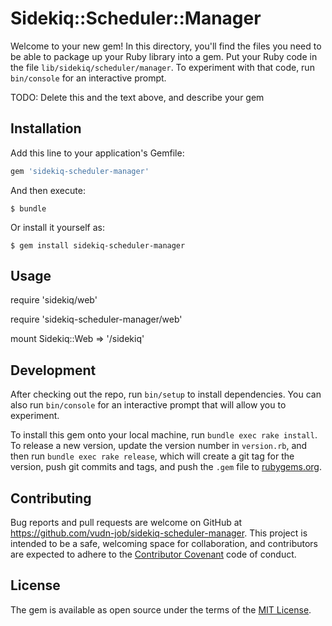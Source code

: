 # Sidekiq::Scheduler::Manager

Welcome to your new gem! In this directory, you'll find the files you need to be able to package up your Ruby library into a gem. Put your Ruby code in the file `lib/sidekiq/scheduler/manager`. To experiment with that code, run `bin/console` for an interactive prompt.

TODO: Delete this and the text above, and describe your gem

## Installation

Add this line to your application's Gemfile:

```ruby
gem 'sidekiq-scheduler-manager'
```

And then execute:

    $ bundle

Or install it yourself as:

    $ gem install sidekiq-scheduler-manager

## Usage

require 'sidekiq/web'

require 'sidekiq-scheduler-manager/web'

mount Sidekiq::Web => '/sidekiq'

## Development

After checking out the repo, run `bin/setup` to install dependencies. You can also run `bin/console` for an interactive prompt that will allow you to experiment.

To install this gem onto your local machine, run `bundle exec rake install`. To release a new version, update the version number in `version.rb`, and then run `bundle exec rake release`, which will create a git tag for the version, push git commits and tags, and push the `.gem` file to [rubygems.org](https://rubygems.org).

## Contributing

Bug reports and pull requests are welcome on GitHub at https://github.com/vudn-job/sidekiq-scheduler-manager. This project is intended to be a safe, welcoming space for collaboration, and contributors are expected to adhere to the [Contributor Covenant](http://contributor-covenant.org) code of conduct.


## License

The gem is available as open source under the terms of the [MIT License](http://opensource.org/licenses/MIT).

